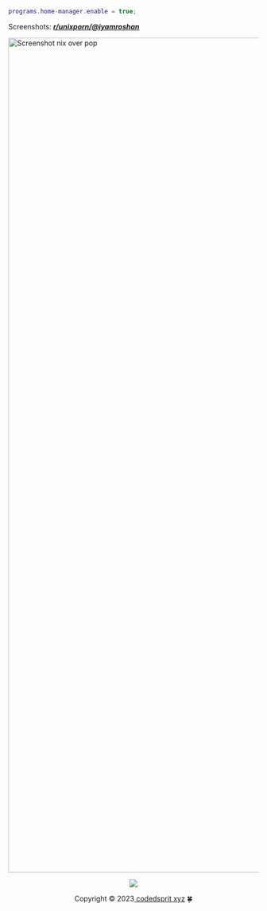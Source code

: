 ```lua
programs.home-manager.enable = true;
```

Screenshots: [***r/unixporn/@iyamroshan***][hehe]
<br>

<img width="1680" alt="Screenshot nix over pop" src="https://github.com/codedsprit/nix/blob/artix/assets/pop-nix.png">


<p align="center"><img src="https://raw.githubusercontent.com/catppuccin/catppuccin/main/assets/footers/gray0_ctp_on_line.svg?sanitize=true" /></p>
<p align="center">Copyright &copy; 2023<a href="https://codedsprit.xyz" target="_blank"> codedsprit xyz<a> 🍀</a> 

[hehe]: https://www.reddit.com/r/unixporn/search?q=author%3Aiyamroshan&sort=new&restrict_sr=on&t=all
